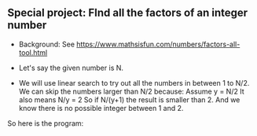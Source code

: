 ## Special project: FInd all the factors of an integer number

- Background: See https://www.mathsisfun.com/numbers/factors-all-tool.html

- Let's say the given number is N. 
- We will use linear search to try out all the numbers in between 1 to N/2.
  We can skip the numbers larger than N/2 because:
  Assume y = N/2
  It also means N/y = 2
  So if N/(y+1) the result is smaller than 2. And we know there is no possible integer between 1 and 2.
  
So here is the program:
